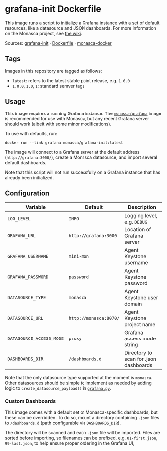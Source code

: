 grafana-init Dockerfile
=======================

This image runs a script to initialize a Grafana instance with a set of default
resources, like a datasource and JSON dashboards. For more information on the
Monasca project, see [the wiki][1].

Sources: [grafana-init][2] &middot; [Dockerfile][3] &middot; [monasca-docker][4]

Tags
----

Images in this repository are tagged as follows:

 * `latest`: refers to the latest stable point release, e.g. `1.6.0`
 * `1.0.0`, `1.0`, `1`: standard semver tags

Usage
-----

This image requires a running Grafana instance. The [`monasca/grafana`][5] image
is recommended for use with Monasca, but any recent Grafana server should work
(albeit with some minor modifications).

To use with defaults, run:

    docker run --link grafana monasca/grafana-init:latest

The image will connect to a Grafana server at the default address
(`http://grafana:3000/`), create a Monasca datasource, and import several
default dashboards.

Note that this script will not run successfully on a Grafana instance that has
already been initialized.

Configuration
-------------

 | Variable           | Default                | Description                     |
 |--------------------|------------------------|---------------------------------|
 | `LOG_LEVEL`        | `INFO`                 | Logging level, e.g. `DEBUG`     |
 | `GRAFANA_URL`      | `http://grafana:3000`  | Location of Grafana server      |
 | `GRAFANA_USERNAME` | `mini-mon`             | Agent Keystone username         |
 | `GRAFANA_PASSWORD` | `password`             | Agent Keystone password         |
 | `DATASOURCE_TYPE`  | `monasca`              | Agent Keystone user domain      |
 | `DATASOURCE_URL`   | `http://monasca:8070/` | Agent Keystone project name     |
 | `DATASOURCE_ACCESS_MODE` | `proxy`          | Grafana access mode string      |
 | `DASHBOARDS_DIR`   | `/dashboards.d`        | Directory to scan for .json dashboards |

Note that the only datasource type supported at the moment is `monasca`. Other
datasources should be simple to implement as needed by adding logic to
`create_datasource_payload()` in [`grafana.py`][6].

### Custom Dashboards

This image comes with a default set of Monasca-specific dashboards, but these
can be overridden. To do so, mount a directory containing `.json` files to
`/dashboards.d` (path configurable via `DASHBOARDS_DIR`).

The directory will be scanned and each `.json` file will be imported. Files are
sorted before importing, so filenames can be prefixed, e.g. `01-first.json`,
`99-last.json`, to help ensure proper ordering in the Grafana UI,


[1]: https://wiki.openstack.org/wiki/Monasca
[2]: https://github.com/hpcloud-mon/monasca-docker/blob/master/grafana-init/
[3]: https://github.com/hpcloud-mon/monasca-docker/blob/master/grafana-init/Dockerfile
[4]: https://github.com/hpcloud-mon/monasca-docker/
[5]: https://hub.docker.com/r/monasca/grafana/
[6]: https://github.com/hpcloud-mon/monasca-docker/blob/master/grafana-init/grafana.py

